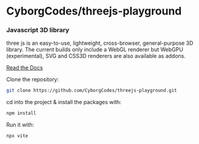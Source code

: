 # CyborgCodes/threejs-playground

### Javascript 3D library

three js is an easy-to-use, lightweight, cross-browser, general-purpose 3D library. The current builds only include a WebGL renderer but WebGPU (experimental), SVG and CSS3D renderers are also available as addons.

[Read the Docs](https://threejs.org/docs/)

Clone the repository:

```sh
git clone https://github.com/CyborgCodes/threejs-playground.git 
```

cd into the project & install the packages with:

```sh
npm install
```

Run it with:

```sh
npx vite
```
